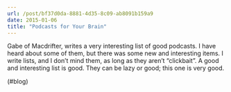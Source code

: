 ```yaml
---
url: /post/bf37d0da-8881-4d35-8c09-ab8091b159a9
date: 2015-01-06
title: "Podcasts for Your Brain"
---
```


Gabe of Macdrifter, writes a very interesting list of good podcasts. I have heard about some of them, but there was some new and interesting items. I write lists, and I don&#8217;t mind them, as long as they aren&#8217;t &#8220;clickbait&#8221;. A good and interesting list is good. They can be lazy or good; this one is very good.



(#blog)